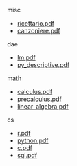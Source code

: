 misc 

- [ricettario.pdf](misc/ricettario.pdf)
- [canzoniere.pdf](misc/canzoniere.pdf)


dae 

- [lm.pdf](dae/lm.pdf)
- [py_descriptive.pdf](dae/py_descriptive.pdf)


math 

- [calculus.pdf](math/calculus.pdf)
- [precalculus.pdf](math/precalculus.pdf)
- [linear_algebra.pdf](math/linear_algebra.pdf)


cs 

- [r.pdf](cs/r.pdf)
- [python.pdf](cs/python.pdf)
- [c.pdf](cs/c.pdf)
- [sql.pdf](cs/sql.pdf)


